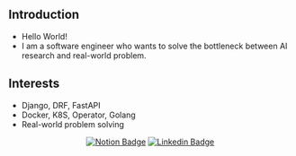 <!-- <div align=center>
  
[![Hits](https://hits.seeyoufarm.com/api/count/incr/badge.svg?url=https%3A%2F%2Fgithub.com%2Fdevnjw&count_bg=%2379C83D&title_bg=%23555555&icon=&icon_color=%23E7E7E7&title=hits&edge_flat=false)](https://hits.seeyoufarm.com)

</div> -->
	
## Introduction
	
* Hello World! <br>
* I am a software engineer who wants to solve the bottleneck between AI research and real-world problem.

## Interests

* Django, DRF, FastAPI
* Docker, K8S, Operator, Golang
* Real-world problem solving
	
<div align=center>

[![Notion Badge](http://img.shields.io/badge/-Projects-black?style=flat-square&logo=notion&link=https://devnjw.notion.site/Win-or-Grow-c02b7bbe059e466cb81ee3e60817584d?pvs=4)](https://devnjw.notion.site/Win-or-Grow-c02b7bbe059e466cb81ee3e60817584d?pvs=4)
[![Linkedin Badge](https://img.shields.io/badge/-LinkedIn-blue?style=flat-square&logo=Linkedin&logoColor=white&link=https://www.linkedin.com/in/jinwoo-nam-21600212)](https://www.linkedin.com/in/jinwoo-nam-21600212)
	
<!-- [![Tstory Badge](http://img.shields.io/badge/-Tech%20Blog-20C997?style=flat-square&link=https://mapadubak.tistory.com/)](https://mapadubak.tistory.com/) -->
<!-- [![Youtube Badge](https://img.shields.io/badge/Youtube-ff0000?style=flat-square&logo=youtube&link=https://www.youtube.com/channel/UCcCv73G3SaYPyv2uBeRj3Lw)](https://www.youtube.com/channel/UCcCv73G3SaYPyv2uBeRj3Lw) -->

</div>

